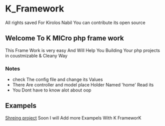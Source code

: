 # K_Framework
All rights saved For Kirolos Nabil
You can contribute its open source
## Welcome To K MICro php frame work

This Frame Work is very easy And Will Help You Building Your php projects in coustmizable & Cleany Way
### Notes
- check The config file and change its Values
- There Are controller and model place Holder Named 'home' Read its
- You Dont have to know alot about oop
## Exampels
[Shreing project](https://github.com/KandK0/Shares_project)
Soon I will Add more Exampels With K FrameworK

